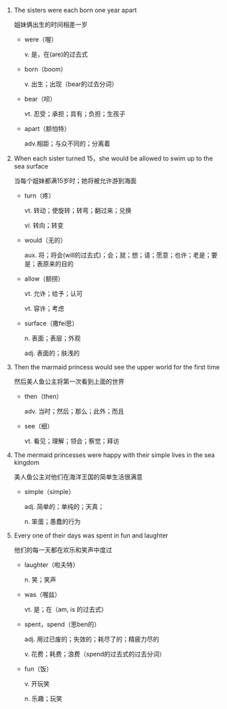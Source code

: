 1. The sisters were each born one year apart

    姐妹俩出生的时间相差一岁

    - were（喔）

        v. 是，在(are)的过去式
    
    - born（boom）

        v. 出生；出现（bear的过去分词）

    - bear（呗）

        vt. 忍受；承担；具有；负担；生孩子

    - apart（额怕特）

        adv.相距；与众不同的；分离着

2. When each sister turned 15，she would be allowed to swim up to the sea surface

    当每个姐妹都满15岁时；她将被允许游到海面
   
   - turn（疼）

        vt. 转动；使旋转；转弯；翻过来；兑换

        vi. 转向；转变
        
    - would（无的）

        aux. 将；将会(will的过去式)；会；就；想；请；愿意；也许；老是；要是；表原来的目的

    - allow（额捞）

        vt. 允许；给予；认可

        vt. 容许；考虑

    - surface（撒fei思）

        n. 表面；表层；外观

        adj. 表面的；肤浅的

3. Then the marmaid princess would see the upper world for the first time

    然后美人鱼公主将第一次看到上面的世界

    - then（then）

        adv. 当时；然后；那么；此外；而且

    - see（细）

        vt. 看见；理解；领会；察觉；拜访

4. The mermaid princesses were happy with their simple lives in the sea kingdom

    美人鱼公主对他们在海洋王国的简单生活很满意

    - simple（simple）

        adj. 简单的；单纯的；天真；

        n. 笨蛋；愚蠢的行为

5. Every one of their days was spent in fun and laughter
   
    他们的每一天都在欢乐和笑声中度过

    - laughter（啦夫特）

        n. 笑；笑声

    - was（喔兹）

        vt. 是；在（am, is 的过去式）

    - spent，spend（思ben的）

        adj. 用过已废的；失效的；耗尽了的；精疲力尽的

        v. 花费；耗费；浪费（spend的过去式的过去分词）

    - fun（饭）

        v. 开玩笑

        n. 乐趣；玩笑
